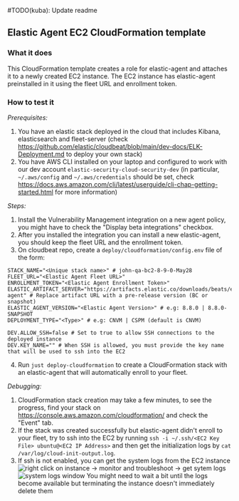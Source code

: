 #TODO(kuba): Update readme


## Elastic Agent EC2 CloudFormation template

### What it does
This CloudFormation template creates a role for elastic-agent and attaches it to a newly created EC2 instance.
The EC2 instance has elastic-agent preinstalled in it using the fleet URL and enrollment token.

### How to test it
*Prerequisites:*
1. You have an elastic stack deployed in the cloud that includes Kibana, elasticsearch and fleet-server (check https://github.com/elastic/cloudbeat/blob/main/dev-docs/ELK-Deployment.md to deploy your own stack)
2. You have AWS CLI installed on your laptop and configured to work with our dev account `elastic-security-cloud-security-dev` (in particular, `~/.aws/config` and `~/.aws/credentials` should be set, check https://docs.aws.amazon.com/cli/latest/userguide/cli-chap-getting-started.html for more information)

*Steps:*
1. Install the Vulnerability Management integration on a new agent policy, you might have to check the "Display beta integrations" checkbox.
2. After you installed the integration you can install a new elastic-agent, you should keep the fleet URL and the enrollment token.
3. On cloudbeat repo, create a `deploy/cloudformation/config.env` file of the form:
```
STACK_NAME="<Unique stack name>" # john-qa-bc2-8-9-0-May28
FLEET_URL="<Elastic Agent Fleet URL>"
ENROLLMENT_TOKEN="<Elastic Agent Enrollment Token>"
ELASTIC_ARTIFACT_SERVER="https://artifacts.elastic.co/downloads/beats/elastic-agent" # Replace artifact URL with a pre-release version (BC or snapshot)
ELASTIC_AGENT_VERSION="<Elastic Agent Version>" # e.g: 8.8.0 | 8.8.0-SNAPSHOT
DEPLOYMENT_TYPE="<Type>" # e.g: CNVM | CSPM (default is CNVM)

DEV.ALLOW_SSH=false # Set to true to allow SSH connections to the deployed instance
DEV.KEY_NAME="" # When SSH is allowed, you must provide the key name that will be used to ssh into the EC2
```
4. Run `just deploy-cloudformation` to create a CloudFormation stack with an elastic-agent that will automatically enroll to your fleet.

*Debugging:*
1. CloudFormation stack creation may take a few minutes, to see the progress, find your stack on https://console.aws.amazon.com/cloudformation/ and check the "Event" tab.
2. If the stack was created successfully but elastic-agent didn't enroll to your fleet, try to ssh into the EC2 by running `ssh -i ~/.ssh/<EC2 Key File> ubuntu@<EC2 IP Address>` and then get the initialization logs by `cat /var/log/cloud-init-output.log`.
3. If ssh is not enabled, you can get the system logs from the EC2 instance
![right click on instance -> monitor and troubleshoot -> get sytem logs](https://github.com/orestisfl/cloudbeat/assets/5778622/3f0158ed-ba46-4fe5-b7e9-7a800b3de020)
![system logs window](https://github.com/orestisfl/cloudbeat/assets/5778622/af8105d1-7d6c-47d0-b386-eea124816b53)
You might need to wait a bit until the logs become available but terminating the instance doesn't immediately delete them
